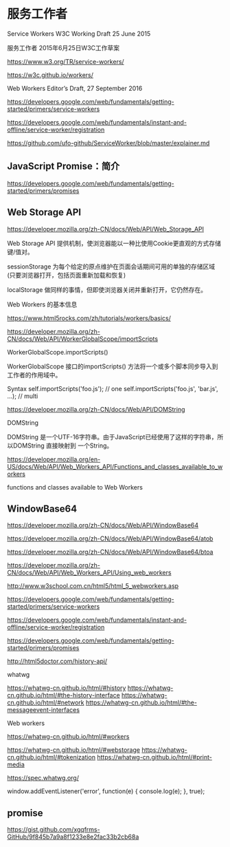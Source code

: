 # 服务工作者


Service Workers W3C Working Draft 25 June 2015

服务工作者 2015年6月25日W3C工作草案


https://www.w3.org/TR/service-workers/



https://w3c.github.io/workers/


Web Workers
Editor’s Draft, 27 September 2016



https://developers.google.com/web/fundamentals/getting-started/primers/service-workers


https://developers.google.com/web/fundamentals/instant-and-offline/service-worker/registration


https://github.com/ufo-github/ServiceWorker/blob/master/explainer.md







## JavaScript Promise：简介

https://developers.google.com/web/fundamentals/getting-started/primers/promises


## Web Storage API

https://developer.mozilla.org/zh-CN/docs/Web/API/Web_Storage_API

Web Storage API 提供机制，使浏览器能以一种比使用Cookie更直观的方式存储键/值对。


sessionStorage 为每个给定的原点维护在页面会话期间可用的单独的存储区域
(只要浏览器打开，包括页面重新加载和恢复)

localStorage 做同样的事情，但即使浏览器关闭并重新打开，它仍然存在。




Web Workers 的基本信息

https://www.html5rocks.com/zh/tutorials/workers/basics/


https://developer.mozilla.org/zh-CN/docs/Web/API/WorkerGlobalScope/importScripts 



WorkerGlobalScope.importScripts()


WorkerGlobalScope 接口的importScripts() 方法将一个或多个脚本同步导入到工作者的作用域中。

Syntax
self.importScripts('foo.js');
// one
self.importScripts('foo.js', 'bar.js', ...);
// multi



https://developer.mozilla.org/zh-CN/docs/Web/API/DOMString

DOMString


DOMString 是一个UTF-16字符串。由于JavaScript已经使用了这样的字符串，所以DOMString 直接映射到 一个String。



https://developer.mozilla.org/en-US/docs/Web/API/Web_Workers_API/Functions_and_classes_available_to_workers



functions and classes available to Web Workers


## WindowBase64

https://developer.mozilla.org/zh-CN/docs/Web/API/WindowBase64

https://developer.mozilla.org/zh-CN/docs/Web/API/WindowBase64/atob

https://developer.mozilla.org/zh-CN/docs/Web/API/WindowBase64/btoa




https://developer.mozilla.org/zh-CN/docs/Web/API/Web_Workers_API/Using_web_workers


http://www.w3school.com.cn/html5/html_5_webworkers.asp

https://developers.google.com/web/fundamentals/getting-started/primers/service-workers

https://developers.google.com/web/fundamentals/instant-and-offline/service-worker/registration

https://developers.google.com/web/fundamentals/getting-started/primers/promises









http://html5doctor.com/history-api/

whatwg

https://whatwg-cn.github.io/html/#history
https://whatwg-cn.github.io/html/#the-history-interface
https://whatwg-cn.github.io/html/#network
https://whatwg-cn.github.io/html/#the-messageevent-interfaces

Web workers

https://whatwg-cn.github.io/html/#workers

https://whatwg-cn.github.io/html/#webstorage
https://whatwg-cn.github.io/html/#tokenization
https://whatwg-cn.github.io/html/#print-media

https://spec.whatwg.org/







window.addEventListener('error', function(e) {
    console.log(e);
}, true);



## promise

https://gist.github.com/xgqfrms-GitHub/9f845b7a9a8f1233e8e2fac33b2cb68a









